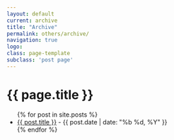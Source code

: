 ```yaml
---
layout: default
current: archive
title: "Archive"
permalink: others/archive/
navigation: true
logo: 
class: page-template
subclass: 'post page'
---
```


<h1>{{ page.title }}</h1>

<ul>
{% for post in site.posts %}
  <li>
    <!-- <a href="{{ post.url | prepend: site.baseurl }}">{{ post.title }}</a> -->
    <a href="{{ post.url | prepend: root_url }}">{{ post.title }}</a>
    <span>- {{ post.date | date: "%b %d, %Y" }}</span>
  </li>
{% endfor %}
</ul>